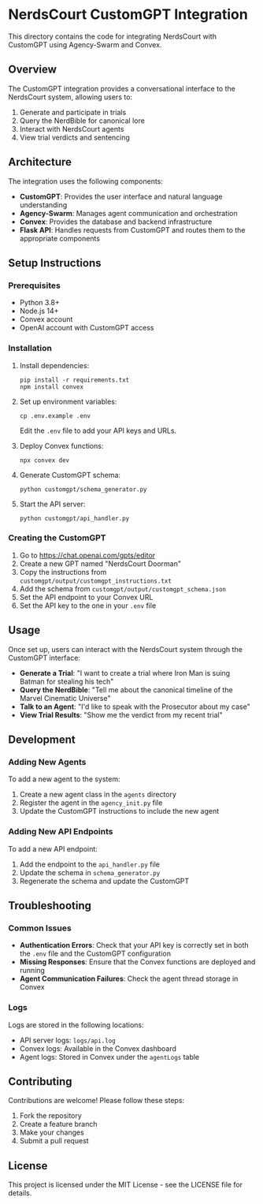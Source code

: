 # NerdsCourt CustomGPT Integration

This directory contains the code for integrating NerdsCourt with CustomGPT using Agency-Swarm and Convex.

## Overview

The CustomGPT integration provides a conversational interface to the NerdsCourt system, allowing users to:

1. Generate and participate in trials
2. Query the NerdBible for canonical lore
3. Interact with NerdsCourt agents
4. View trial verdicts and sentencing

## Architecture

The integration uses the following components:

- **CustomGPT**: Provides the user interface and natural language understanding
- **Agency-Swarm**: Manages agent communication and orchestration
- **Convex**: Provides the database and backend infrastructure
- **Flask API**: Handles requests from CustomGPT and routes them to the appropriate components

## Setup Instructions

### Prerequisites

- Python 3.8+
- Node.js 14+
- Convex account
- OpenAI account with CustomGPT access

### Installation

1. Install dependencies:
   ```
   pip install -r requirements.txt
   npm install convex
   ```

2. Set up environment variables:
   ```
   cp .env.example .env
   ```
   Edit the `.env` file to add your API keys and URLs.

3. Deploy Convex functions:
   ```
   npx convex dev
   ```

4. Generate CustomGPT schema:
   ```
   python customgpt/schema_generator.py
   ```

5. Start the API server:
   ```
   python customgpt/api_handler.py
   ```

### Creating the CustomGPT

1. Go to https://chat.openai.com/gpts/editor
2. Create a new GPT named "NerdsCourt Doorman"
3. Copy the instructions from `customgpt/output/customgpt_instructions.txt`
4. Add the schema from `customgpt/output/customgpt_schema.json`
5. Set the API endpoint to your Convex URL
6. Set the API key to the one in your `.env` file

## Usage

Once set up, users can interact with the NerdsCourt system through the CustomGPT interface:

- **Generate a Trial**: "I want to create a trial where Iron Man is suing Batman for stealing his tech"
- **Query the NerdBible**: "Tell me about the canonical timeline of the Marvel Cinematic Universe"
- **Talk to an Agent**: "I'd like to speak with the Prosecutor about my case"
- **View Trial Results**: "Show me the verdict from my recent trial"

## Development

### Adding New Agents

To add a new agent to the system:

1. Create a new agent class in the `agents` directory
2. Register the agent in the `agency_init.py` file
3. Update the CustomGPT instructions to include the new agent

### Adding New API Endpoints

To add a new API endpoint:

1. Add the endpoint to the `api_handler.py` file
2. Update the schema in `schema_generator.py`
3. Regenerate the schema and update the CustomGPT

## Troubleshooting

### Common Issues

- **Authentication Errors**: Check that your API key is correctly set in both the `.env` file and the CustomGPT configuration
- **Missing Responses**: Ensure that the Convex functions are deployed and running
- **Agent Communication Failures**: Check the agent thread storage in Convex

### Logs

Logs are stored in the following locations:

- API server logs: `logs/api.log`
- Convex logs: Available in the Convex dashboard
- Agent logs: Stored in Convex under the `agentLogs` table

## Contributing

Contributions are welcome! Please follow these steps:

1. Fork the repository
2. Create a feature branch
3. Make your changes
4. Submit a pull request

## License

This project is licensed under the MIT License - see the LICENSE file for details.
